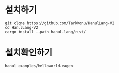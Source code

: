 # 설치하기

```shell
git clone https://github.com/TarkWonu/HanulLang-V2
cd HanulLang-V2
cargo install --path hanul-lang/rust/
```

# 설치확인하기

```shell
hanul examples/helloworld.eagen
```
